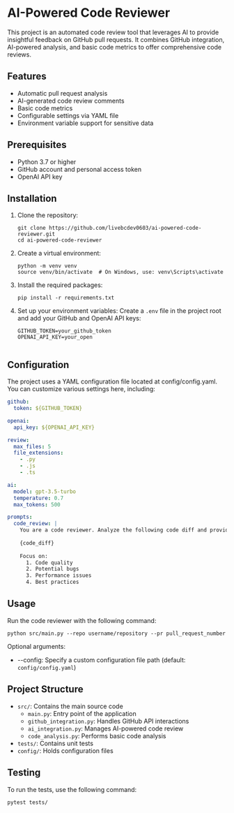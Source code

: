 # AI-Powered Code Reviewer

This project is an automated code review tool that leverages AI to provide insightful feedback on GitHub pull requests. It combines GitHub integration, AI-powered analysis, and basic code metrics to offer comprehensive code reviews.

## Features

- Automatic pull request analysis
- AI-generated code review comments
- Basic code metrics
- Configurable settings via YAML file
- Environment variable support for sensitive data

## Prerequisites

- Python 3.7 or higher
- GitHub account and personal access token
- OpenAI API key

## Installation

1. Clone the repository:
   ```
   git clone https://github.com/livebcdev0603/ai-powered-code-reviewer.git
   cd ai-powered-code-reviewer
   ```

2. Create a virtual environment:
   ```
   python -m venv venv
   source venv/bin/activate  # On Windows, use: venv\Scripts\activate
   ```

3. Install the required packages:
   ```
   pip install -r requirements.txt
   ```

4. Set up your environment variables:
   Create a `.env` file in the project root and add your GitHub and OpenAI API keys:
   ```
   GITHUB_TOKEN=your_github_token
   OPENAI_API_KEY=your_open
  
## Configuration
The project uses a YAML configuration file located at config/config.yaml. You can customize various settings here, including:
```yaml
github:
  token: ${GITHUB_TOKEN}

openai:
  api_key: ${OPENAI_API_KEY}

review:
  max_files: 5
  file_extensions:
    - .py
    - .js
    - .ts

ai:
  model: gpt-3.5-turbo
  temperature: 0.7
  max_tokens: 500

prompts:
  code_review: |
    You are a code reviewer. Analyze the following code diff and provide constructive feedback:
    
    {code_diff}
    
    Focus on:
      1. Code quality
      2. Potential bugs
      3. Performance issues
      4. Best practices
```

## Usage
Run the code reviewer with the following command:
```
python src/main.py --repo username/repository --pr pull_request_number
```

Optional arguments:
- --config: Specify a custom configuration file path (default: `config/config.yaml`)

## Project Structure
- `src/`: Contains the main source code
  - `main.py`: Entry point of the application
  - `github_integration.py`: Handles GitHub API interactions
  - `ai_integration.py`: Manages AI-powered code review
  - `code_analysis.py`: Performs basic code analysis
- `tests/`: Contains unit tests
- `config/`: Holds configuration files

## Testing

To run the tests, use the following command:
```
pytest tests/
```

